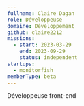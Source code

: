 ```yaml
---
fullname: Claire Dagan
role: Développeuse
domaine: Développement
github: claire2212
missions:
  - start: 2023-03-29
    end: 2023-09-29
    status: independent
startups:
  - monitorfish
memberType: beta
---
```


Développeuse front-end
